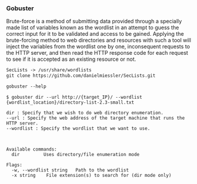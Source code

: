 ### Gobuster

Brute-force is a method of submitting data provided through a specially made list of variables known as the wordlist in an attempt to guess the correct input for it to be validated and access to be gained. 
Applying the brute-forcing method to web directories and resources with such a tool will inject the variables from the wordlist one by one, inconsequent requests to the HTTP server,
and then read the HTTP response code for each request to see if it is accepted as an existing resource or not.

```diff
SecLists -> /usr/share/wordlists
git clone https://github.com/danielmiessler/SecLists.git

gobuster --help

```
```
$ gobuster dir --url http://{target_IP}/ --wordlist {wordlist_location}/directory-list-2.3-small.txt

dir : Specify that we wish to do web directory enumeration.
--url : Specify the web address of the target machine that runs the HTTP server.
--wordlist : Specify the wordlist that we want to use.



Available commands:
  dir         Uses directory/file enumeration mode

Flags:
  -w, --wordlist string   Path to the wordlist
  -x string    File extension(s) to search for (dir mode only)
```
